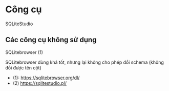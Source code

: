 # Công cụ 

SQLiteStudio

## Các công cụ không sử dụng

SQLitebrowser (1)

SQLitebrowser dùng khá tốt, nhưng lại không cho phép đổi schema (không đổi được tên cột)

* (1): https://sqlitebrowser.org/dl/
* (2) https://sqlitestudio.pl/